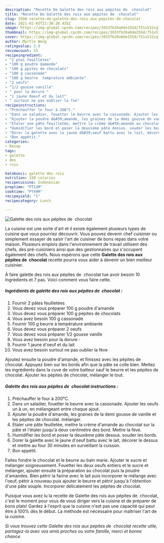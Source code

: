 ```yaml
---
description: "Recette De Galette des rois aux pépites de  chocolat"
title: "Recette De Galette des rois aux pépites de  chocolat"
slug: 3590-recette-de-galette-des-rois-aux-pepites-de-chocolat
date: 2021-02-03T21:38:20.435Z
image: https://img-global.cpcdn.com/recipes/3933fb20a0de255d/751x532cq70/galette-des-rois-aux-pepites-de-chocolat-photo-principale-de-la-recette.jpg
thumbnail: https://img-global.cpcdn.com/recipes/3933fb20a0de255d/751x532cq70/galette-des-rois-aux-pepites-de-chocolat-photo-principale-de-la-recette.jpg
cover: https://img-global.cpcdn.com/recipes/3933fb20a0de255d/751x532cq70/galette-des-rois-aux-pepites-de-chocolat-photo-principale-de-la-recette.jpg
author: Myrtle Wong
ratingvalue: 3.9
reviewcount: 15
recipeingredient:
- "2 ptes feuilletes"
- "100 g poudre damande"
- "100 g ppites de chocolats"
- "100 g cassonade"
- "100 g beurre  temprature ambiante"
- "2 oeufs"
- "1/2 gousse vanille"
- " pour la dorure "
- "1 jaune doeuf et du lait"
- " surtout ne pas oublier la fve"
recipeinstructions:
- "Préchauffer le four à 200°C."
- "Dans un saladier, fouetter le beurre avec la cassonade. Ajouter les oeufs un à un, en mélangeant entre chaque ajout."
- "Ajouter la poudre d&#39;amande, les graines de la demi gousse de vanille et les pépites de chocolat. mélanger."
- "Etaler une pâte feuilletée, mettre la crème d&#39;amande au chocolat sur la pâte et l&#39;étaler jusqu&#39;à deux centimètre des bord. Mettre la fève."
- "Humidifier les bord et poser la deuxième pâte dessus. souder les bords."
- "Dorer la galette avec le jaune d&#39;oeuf battu avec le lait, décorer le dessus et mettre au four 30 minutes en surveillant la cuisson."
- "Bon appétit."
categories:
- Resep
tags:
- galette
- des
- rois

katakunci: galette des rois 
nutrition: 150 calories
recipecuisine: Indonesian
preptime: "PT13M"
cooktime: "PT49M"
recipeyield: "1"
recipecategory: Lunch

---
```



![Galette des rois aux pépites de  chocolat](https://img-global.cpcdn.com/recipes/3933fb20a0de255d/751x532cq70/galette-des-rois-aux-pepites-de-chocolat-photo-principale-de-la-recette.jpg)

La cuisine est une sorte d'art et il existe également plusieurs types de cuisine que vous pourriez découvrir. Vous pouvez devenir chef cuisinier ou simplement essayer de saisir l'art de cuisiner de bons repas dans votre maison. Plusieurs emplois dans l'environnement de travail utilisent des chefs, des pré-cuisiniers ainsi que des gestionnaires qui s'occupent également des chefs. Nous espérons que cette <strong> Galette des rois aux pépites de  chocolat </strong> recette pourra vous aider à devenir un bien meilleur cuisinier.

<!--inarticleads1-->

À faire galette des rois aux pépites de  chocolat tue avoir besoin 10 Ingrédients et 7 pas. Voici comment vous faire cette.

##### Ingrédients de galette des rois aux pépites de  chocolat :

1. Fournir 2 pâtes feuilletées
1. Vous devez vous préparer 100 g poudre d&#39;amande
1. Vous devez vous préparer 100 g pépites de chocolats
1. Vous avez besoin 100 g cassonade
1. Fournir 100 g beurre à température ambiante
1. Vous devez vous préparer 2 oeufs
1. Vous devez vous préparer 1/2 gousse vanille
1. Vous avez besoin  pour la dorure :
1. Fournir 1 jaune d&#39;oeuf et du lait
1. Vous avez besoin  surtout ne pas oublier la fève


Ajoutez ensuite la poudre d&#39;amande, et finissez avec les pépites de chocolat. Appuyez bien sur les bords afin que la pâte se colle bien. Mettez les ingrédients dans la cuve de votre batteur sauf le beurre et les pépites de chocolat. Ajouter les pépites de chocolat, mélanger le tout. 

<!--inarticleads2-->

##### Galette des rois aux pépites de  chocolat instructions :

1. Préchauffer le four à 200°C.
1. Dans un saladier, fouetter le beurre avec la cassonade. Ajouter les oeufs un à un, en mélangeant entre chaque ajout.
1. Ajouter la poudre d&#39;amande, les graines de la demi gousse de vanille et les pépites de chocolat. mélanger.
1. Etaler une pâte feuilletée, mettre la crème d&#39;amande au chocolat sur la pâte et l&#39;étaler jusqu&#39;à deux centimètre des bord. Mettre la fève.
1. Humidifier les bord et poser la deuxième pâte dessus. souder les bords.
1. Dorer la galette avec le jaune d&#39;oeuf battu avec le lait, décorer le dessus et mettre au four 30 minutes en surveillant la cuisson.
1. Bon appétit.


Faites fondre le chocolat et le beurre au bain marie. Ajouter le sucre et mélanger soigneusement. Fouetter les deux oeufs entiers et le sucre et mélanger, ajouter ensuite la préparation au chocolat puis la poudre d&#39;amandes. Bien pétrir la farine avec le lait puis incorporer le mélange avec l&#39;oeuf, pétrir à nouveau puis ajouter le beurre et pétrir jusqu&#39;à l&#39;obtention d&#39;une pâte souple. Incorporer délicatement les pépites de chocolat. 

<!--inarticleads1-->

<p>
Puisque vous avez lu la recette de Galette des rois aux pépites de  chocolat, c'est le moment pour vous de vous diriger vers la cuisine et de préparer de bons plats! Gardez à l'esprit que la cuisine n'est pas une capacité qui peut être à 100% dès le début. La méthode est nécessaire pour maîtriser l'art de la cuisine.
</p>

<p>
<i>Si vous trouvez cette Galette des rois aux pépites de  chocolat recette utile, partagez-la avec vos amis proches ou votre famille, merci et bonne chance.</i>
</p>
